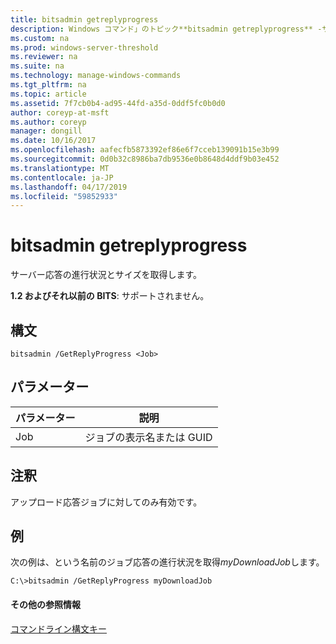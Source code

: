 ```yaml
---
title: bitsadmin getreplyprogress
description: Windows コマンド」のトピック**bitsadmin getreplyprogress** -サーバーの応答の進行状況とサイズを取得します。
ms.custom: na
ms.prod: windows-server-threshold
ms.reviewer: na
ms.suite: na
ms.technology: manage-windows-commands
ms.tgt_pltfrm: na
ms.topic: article
ms.assetid: 7f7cb0b4-ad95-44fd-a35d-0ddf5fc0b0d0
author: coreyp-at-msft
ms.author: coreyp
manager: dongill
ms.date: 10/16/2017
ms.openlocfilehash: aafecfb5873392ef86e6f7cceb139091b15e3b99
ms.sourcegitcommit: 0d0b32c8986ba7db9536e0b8648d4ddf9b03e452
ms.translationtype: MT
ms.contentlocale: ja-JP
ms.lasthandoff: 04/17/2019
ms.locfileid: "59852933"
---
```

# <a name="bitsadmin-getreplyprogress"></a>bitsadmin getreplyprogress

サーバー応答の進行状況とサイズを取得します。

**1.2 およびそれ以前の BITS**: サポートされません。

## <a name="syntax"></a>構文

```
bitsadmin /GetReplyProgress <Job>
```

## <a name="parameters"></a>パラメーター

|パラメーター|説明|
|---------|-----------|
|Job|ジョブの表示名または GUID|

## <a name="remarks"></a>注釈

アップロード応答ジョブに対してのみ有効です。

## <a name="BKMK_examples"></a>例

次の例は、という名前のジョブ応答の進行状況を取得*myDownloadJob*します。
```
C:\>bitsadmin /GetReplyProgress myDownloadJob
```

#### <a name="additional-references"></a>その他の参照情報

[コマンドライン構文キー](command-line-syntax-key.md)